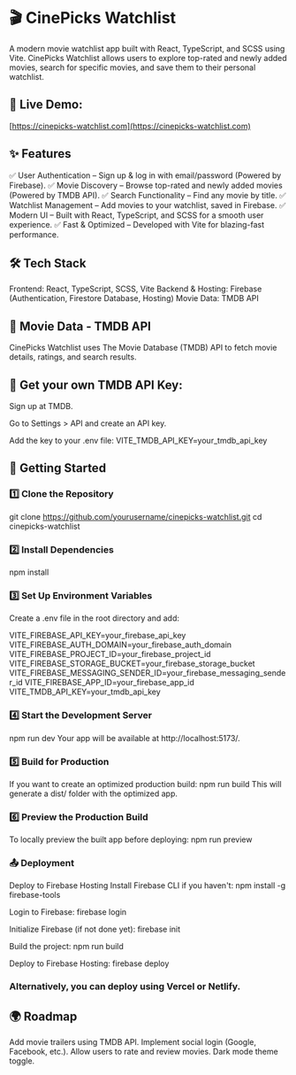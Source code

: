 # 🎬 CinePicks Watchlist
A modern movie watchlist app built with React, TypeScript, and SCSS using Vite. CinePicks Watchlist allows users to explore top-rated and newly added movies, search for specific movies, and save them to their personal watchlist.

## 🚀 Live Demo:
[https://cinepicks-watchlist.com](https://cinepicks-watchlist.com)

## ✨ Features
✅ User Authentication – Sign up & log in with email/password (Powered by Firebase).
✅ Movie Discovery – Browse top-rated and newly added movies (Powered by TMDB API).
✅ Search Functionality – Find any movie by title.
✅ Watchlist Management – Add movies to your watchlist, saved in Firebase.
✅ Modern UI – Built with React, TypeScript, and SCSS for a smooth user experience.
✅ Fast & Optimized – Developed with Vite for blazing-fast performance.

## 🛠️ Tech Stack
Frontend: React, TypeScript, SCSS, Vite
Backend & Hosting: Firebase (Authentication, Firestore Database, Hosting)
Movie Data: TMDB API

## 🎥 Movie Data - TMDB API
CinePicks Watchlist uses The Movie Database (TMDB) API to fetch movie details, ratings, and search results.

## 📌 Get your own TMDB API Key:

Sign up at TMDB.

Go to Settings > API and create an API key.

Add the key to your .env file:
VITE_TMDB_API_KEY=your_tmdb_api_key


## 🚀 Getting Started
### 1️⃣ Clone the Repository
git clone https://github.com/yourusername/cinepicks-watchlist.git
cd cinepicks-watchlist


### 2️⃣ Install Dependencies
npm install


### 3️⃣ Set Up Environment Variables
Create a .env file in the root directory and add:

VITE_FIREBASE_API_KEY=your_firebase_api_key
VITE_FIREBASE_AUTH_DOMAIN=your_firebase_auth_domain
VITE_FIREBASE_PROJECT_ID=your_firebase_project_id
VITE_FIREBASE_STORAGE_BUCKET=your_firebase_storage_bucket
VITE_FIREBASE_MESSAGING_SENDER_ID=your_firebase_messaging_sender_id
VITE_FIREBASE_APP_ID=your_firebase_app_id
VITE_TMDB_API_KEY=your_tmdb_api_key


### 4️⃣ Start the Development Server
npm run dev
Your app will be available at http://localhost:5173/.


### 5️⃣ Build for Production
If you want to create an optimized production build:
npm run build
This will generate a dist/ folder with the optimized app.


### 6️⃣ Preview the Production Build
To locally preview the built app before deploying:
npm run preview


### 📤 Deployment
Deploy to Firebase Hosting
Install Firebase CLI if you haven't:
npm install -g firebase-tools

Login to Firebase:
firebase login

Initialize Firebase (if not done yet):
firebase init

Build the project:
npm run build

Deploy to Firebase Hosting:
firebase deploy

### Alternatively, you can deploy using Vercel or Netlify.


## 🌍 Roadmap
 Add movie trailers using TMDB API.
 Implement social login (Google, Facebook, etc.).
 Allow users to rate and review movies.
 Dark mode theme toggle.